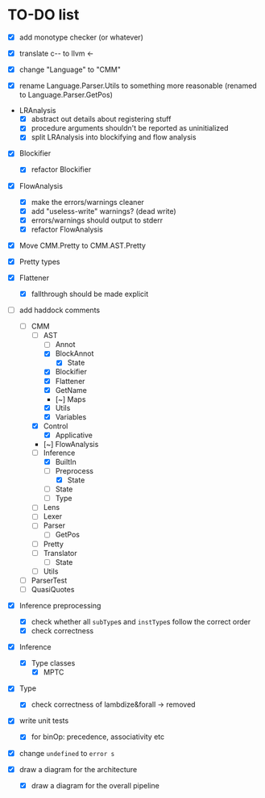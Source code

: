 # TO-DO list

- [x] add monotype checker (or whatever)

- [x] translate c-- to llvm <-

- [x] change "Language" to "CMM"

- [x] rename Language.Parser.Utils to something more reasonable (renamed to Language.Parser.GetPos)

- LRAnalysis
  - [x] abstract out details about registering stuff
  - [x] procedure arguments shouldn't be reported as uninitialized
  - [x] split LRAnalysis into blockifying and flow analysis

- [x] Blockifier
  - [x] refactor Blockifier

- [x] FlowAnalysis
  - [x] make the errors/warnings cleaner
  - [x] add "useless-write" warnings? (dead write)
  - [x] errors/warnings should output to stderr
  - [x] refactor FlowAnalysis

- [x] Move CMM.Pretty to CMM.AST.Pretty
- [x] Pretty types

- [x] Flattener
  - [x] fallthrough should be made explicit

- [ ] add haddock comments
  - [ ] CMM
    - [ ] AST
      - [ ] Annot
      - [x] BlockAnnot
        - [x] State
      - [x] Blockifier
      - [x] Flattener
      - [x] GetName
      - [~] Maps
      - [x] Utils
      - [x] Variables
    - [x] Control
      - [x] Applicative
    - [~] FlowAnalysis
    - [ ] Inference
      - [x] BuiltIn
      - [ ] Preprocess
        - [x] State
      - [ ] State
      - [ ] Type
    - [ ] Lens
    - [ ] Lexer
    - [ ] Parser
      - [ ] GetPos
    - [ ] Pretty
    - [ ] Translator
      - [ ] State
    - [ ] Utils

  - [ ] ParserTest
  - [ ] QuasiQuotes

- [x] Inference preprocessing
  - [x] check whether all `subType`s and `instType`s follow the correct order
  - [x] check correctness
- [x] Inference
  - [x] Type classes
    - [x] MPTC

- [x] Type
  - [x] check correctness of lambdize&forall -> removed

- [x] write unit tests
  - [x] for binOp: precedence, associativity etc

- [x] change `undefined` to `error s`

- [x] draw a diagram for the architecture
  - [x] draw a diagram for the overall pipeline
